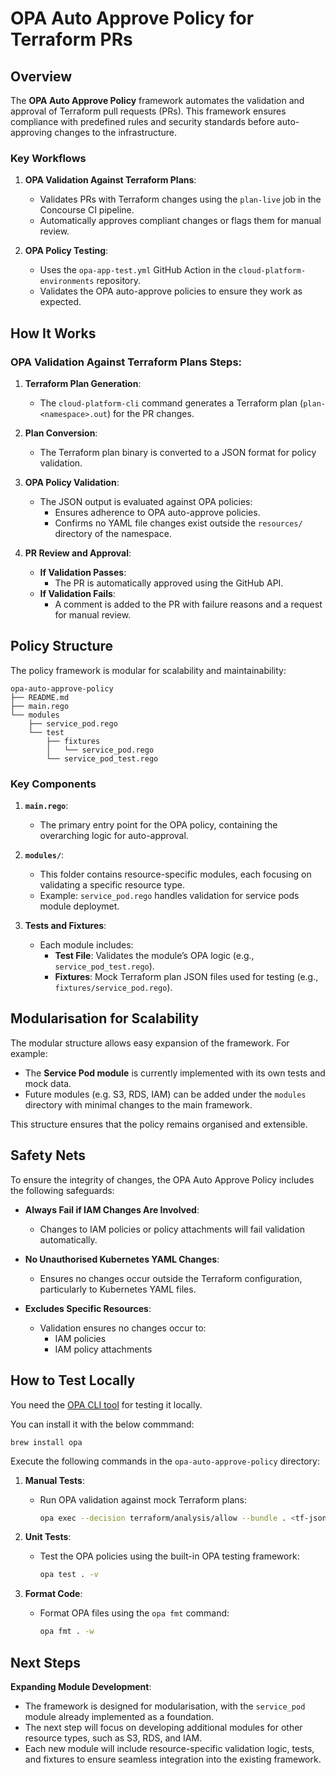 # OPA Auto Approve Policy for Terraform PRs

## Overview

The **OPA Auto Approve Policy** framework automates the validation and approval of Terraform pull requests (PRs). This framework ensures compliance with predefined rules and security standards before auto-approving changes to the infrastructure.

### Key Workflows

1. **OPA Validation Against Terraform Plans**:
   - Validates PRs with Terraform changes using the `plan-live` job in the Concourse CI pipeline.
   - Automatically approves compliant changes or flags them for manual review.

2. **OPA Policy Testing**:
   - Uses the `opa-app-test.yml` GitHub Action in the `cloud-platform-environments` repository.
   - Validates the OPA auto-approve policies to ensure they work as expected.

## How It Works

### OPA Validation Against Terraform Plans Steps:

1. **Terraform Plan Generation**:
   - The `cloud-platform-cli` command generates a Terraform plan (`plan-<namespace>.out`) for the PR changes.

2. **Plan Conversion**:
   - The Terraform plan binary is converted to a JSON format for policy validation.

3. **OPA Policy Validation**:
   - The JSON output is evaluated against OPA policies:
     - Ensures adherence to OPA auto-approve policies.
     - Confirms no YAML file changes exist outside the `resources/` directory of the namespace.

4. **PR Review and Approval**:
   - **If Validation Passes**:
     - The PR is automatically approved using the GitHub API.
   - **If Validation Fails**:
     - A comment is added to the PR with failure reasons and a request for manual review.

## Policy Structure

The policy framework is modular for scalability and maintainability:

```
opa-auto-approve-policy
├── README.md
├── main.rego
└── modules
    ├── service_pod.rego
    └── test
        ├── fixtures
        │   └── service_pod.rego
        └── service_pod_test.rego
```

### Key Components

1. **`main.rego`**:
   - The primary entry point for the OPA policy, containing the overarching logic for auto-approval.

2. **`modules/`**:
   - This folder contains resource-specific modules, each focusing on validating a specific resource type.
   - Example: `service_pod.rego` handles validation for service pods module deploymet.

3. **Tests and Fixtures**:
   - Each module includes:
     - **Test File**: Validates the module’s OPA logic (e.g., `service_pod_test.rego`).
     - **Fixtures**: Mock Terraform plan JSON files used for testing (e.g., `fixtures/service_pod.rego`).

## Modularisation for Scalability

The modular structure allows easy expansion of the framework. For example:

- The **Service Pod module** is currently implemented with its own tests and mock data.
- Future modules (e.g. S3, RDS, IAM) can be added under the `modules` directory with minimal changes to the main framework.

This structure ensures that the policy remains organised and extensible.

## Safety Nets

To ensure the integrity of changes, the OPA Auto Approve Policy includes the following safeguards:

- **Always Fail if IAM Changes Are Involved**:
  - Changes to IAM policies or policy attachments will fail validation automatically.

- **No Unauthorised Kubernetes YAML Changes**:
  - Ensures no changes occur outside the Terraform configuration, particularly to Kubernetes YAML files.

- **Excludes Specific Resources**:
  - Validation ensures no changes occur to:
    - IAM policies
    - IAM policy attachments

## How to Test Locally

You need the [OPA CLI tool](https://www.openpolicyagent.org/docs/latest/cli/) for testing it locally.

You can install it with the below commmand:

```
brew install opa
```

Execute the following commands in the `opa-auto-approve-policy` directory:

1. **Manual Tests**:
   - Run OPA validation against mock Terraform plans:
     ```bash
     opa exec --decision terraform/analysis/allow --bundle . <tf-json-filepath> --log-level info --log-format json-pretty
     ```

2. **Unit Tests**:
   - Test the OPA policies using the built-in OPA testing framework:
     ```bash
     opa test . -v
     ```

3. **Format Code**:
   - Format OPA files using the `opa fmt` command:
     ```bash
     opa fmt . -w
     ```

## Next Steps

**Expanding Module Development**:

- The framework is designed for modularisation, with the `service_pod` module already implemented as a foundation.
- The next step will focus on developing additional modules for other resource types, such as S3, RDS, and IAM.
- Each new module will include resource-specific validation logic, tests, and fixtures to ensure seamless integration into the existing framework.
